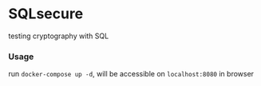 # SQLsecure
testing cryptography with SQL

### Usage
run `docker-compose up -d`, will be
accessible on `localhost:8080` in browser
